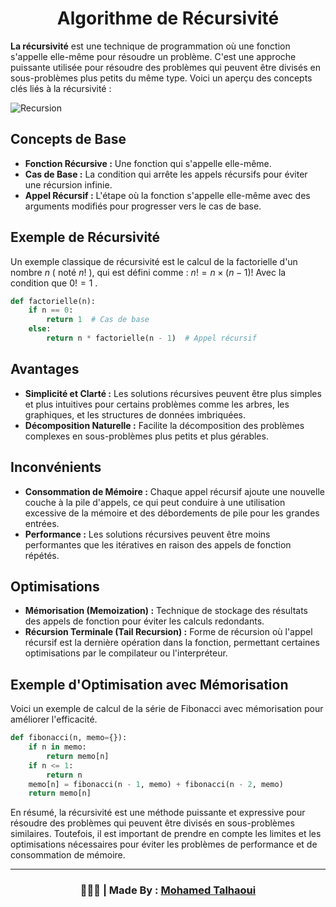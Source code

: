 <h1 align="center">Algorithme de Récursivité</h1>

**La récursivité** est une technique de programmation où une fonction s'appelle elle-même pour résoudre un problème. C'est une approche puissante utilisée pour résoudre des problèmes qui peuvent être divisés en sous-problèmes plus petits du même type. Voici un aperçu des concepts clés liés à la récursivité :

![Recursion](https://github.com/mohamedtalhaouii/Recursion/assets/144726758/6e6ee037-86b2-4f85-9d17-5bfde8aea959)


<h2>Concepts de Base</h2>

-  **Fonction Récursive :** Une fonction qui s'appelle elle-même.
-  **Cas de Base :** La condition qui arrête les appels récursifs pour éviter une récursion infinie.
-  **Appel Récursif :** L'étape où la fonction s'appelle elle-même avec des arguments modifiés pour progresser vers le cas de base.

<h2>Exemple de Récursivité</h2>

Un exemple classique de récursivité est le calcul de la factorielle d'un nombre $`n`$ ( noté $`n!`$ ), qui est défini comme :
$` n! = n \times (n-1)!`$
Avec la condition que $` 0! = 1`$ .

```python
def factorielle(n):
    if n == 0:
        return 1  # Cas de base
    else:
        return n * factorielle(n - 1)  # Appel récursif
```

<h2>Avantages</h2>

- **Simplicité et Clarté :** Les solutions récursives peuvent être plus simples et plus intuitives pour certains problèmes comme les arbres, les graphiques, et les structures de données imbriquées.
- **Décomposition Naturelle :** Facilite la décomposition des problèmes complexes en sous-problèmes plus petits et plus gérables.

<h2>Inconvénients</h2>

- **Consommation de Mémoire :** Chaque appel récursif ajoute une nouvelle couche à la pile d'appels, ce qui peut conduire à une utilisation excessive de la mémoire et des débordements de pile pour les grandes entrées.
- **Performance :** Les solutions récursives peuvent être moins performantes que les itératives en raison des appels de fonction répétés.

<h2>Optimisations</h2>

- **Mémorisation (Memoization) :** Technique de stockage des résultats des appels de fonction pour éviter les calculs redondants.
- **Récursion Terminale (Tail Recursion) :** Forme de récursion où l'appel récursif est la dernière opération dans la fonction, permettant certaines optimisations par le compilateur ou l'interpréteur.

<h2>Exemple d'Optimisation avec Mémorisation</h2>

Voici un exemple de calcul de la série de Fibonacci avec mémorisation pour améliorer l'efficacité.

```python
def fibonacci(n, memo={}):
    if n in memo:
        return memo[n]
    if n <= 1:
        return n
    memo[n] = fibonacci(n - 1, memo) + fibonacci(n - 2, memo)
    return memo[n]
```

En résumé, la récursivité est une méthode puissante et expressive pour résoudre des problèmes qui peuvent être divisés en sous-problèmes similaires. Toutefois, il est important de prendre en compte les limites et les optimisations nécessaires pour éviter les problèmes de performance et de consommation de mémoire.

<hr>
<h3 align="center"> 🧑🏻‍💻 | Made By : <a href="https://github.com/mohamedtalhaouii" target="_blank">Mohamed Talhaoui</a></h3>
